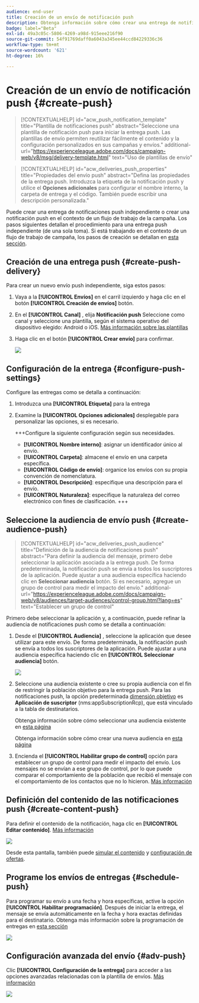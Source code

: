 ```yaml
---
audience: end-user
title: Creación de un envío de notificación push
description: Obtenga información sobre cómo crear una entrega de notificaciones push con Adobe Campaign Web
badge: label="Beta"
exl-id: 49a3c05c-5806-4269-a98d-915eee216f90
source-git-commit: 54f91769daff0a6043a345ee44ccd84229336c36
workflow-type: tm+mt
source-wordcount: '621'
ht-degree: 16%

---
```


# Creación de un envío de notificación push {#create-push}

>[!CONTEXTUALHELP]
>id="acw_push_notification_template"
>title="Plantilla de notificaciones push"
>abstract="Seleccione una plantilla de notificación push para iniciar la entrega push. Las plantillas de envío permiten reutilizar fácilmente el contenido y la configuración personalizados en sus campañas y envíos."
>additional-url="https://experienceleague.adobe.com/docs/campaign-web/v8/msg/delivery-template.html" text="Uso de plantillas de envío"


>[!CONTEXTUALHELP]
>id="acw_deliveries_push_properties"
>title="Propiedades del envío push"
>abstract="Defina las propiedades de la entrega push. Introduzca la etiqueta de la notificación push y utilice el **Opciones adicionales** para configurar el nombre interno, la carpeta de entrega y el código. También puede escribir una descripción personalizada."

Puede crear una entrega de notificaciones push independiente o crear una notificación push en el contexto de un flujo de trabajo de la campaña. Los pasos siguientes detallan el procedimiento para una entrega push independiente (de una sola toma). Si está trabajando en el contexto de un flujo de trabajo de campaña, los pasos de creación se detallan en [esta sección](../workflows/activities/channels.md#create-a-delivery-in-a-campaign-workflow).

## Creación de una entrega push {#create-push-delivery}

Para crear un nuevo envío push independiente, siga estos pasos:

1. Vaya a la **[!UICONTROL Envíos]** en el carril izquierdo y haga clic en el botón  **[!UICONTROL Creación de envíos]** botón.

1. En el **[!UICONTROL Canal]** , elija **Notificación push** Seleccione como canal y seleccione una plantilla, según el sistema operativo del dispositivo elegido: Android o iOS. [Más información sobre las plantillas](../msg/delivery-template.md)

1. Haga clic en el botón **[!UICONTROL Crear envío]** para confirmar.

   ![](assets/push_create_1.png)

## Configuración de la entrega {#configure-push-settings}

Configure las entregas como se detalla a continuación:

1. Introduzca una **[!UICONTROL Etiqueta]** para la entrega

1. Examine la **[!UICONTROL Opciones adicionales]** desplegable para personalizar las opciones, si es necesario.

   +++Configure la siguiente configuración según sus necesidades.
   * **[!UICONTROL Nombre interno]**: asignar un identificador único al envío.
   * **[!UICONTROL Carpeta]**: almacene el envío en una carpeta específica.
   * **[!UICONTROL Código de envío]**: organice los envíos con su propia convención de nomenclatura.
   * **[!UICONTROL Descripción]**: especifique una descripción para el envío.
   * **[!UICONTROL Naturaleza]**: especifique la naturaleza del correo electrónico con fines de clasificación.
+++


## Seleccione la audiencia de envío push {#create-audience-push}

>[!CONTEXTUALHELP]
>id="acw_deliveries_push_audience"
>title="Definición de la audiencia de notificaciones push"
>abstract="Para definir la audiencia del mensaje, primero debe seleccionar la aplicación asociada a la entrega push. De forma predeterminada, la notificación push se envía a todos los suscriptores de la aplicación. Puede ajustar a una audiencia específica haciendo clic en **Seleccionar audiencia** botón. Si es necesario, agregue un grupo de control para medir el impacto del envío."
>additional-url="https://experienceleague.adobe.com/docs/campaign-web/v8/audiences/target-audiences/control-group.html?lang=es" text="Establecer un grupo de control"


Primero debe seleccionar la aplicación y, a continuación, puede refinar la audiencia de notificaciones push como se detalla a continuación:

1. Desde el **[!UICONTROL Audiencia]** , seleccione la aplicación que desee utilizar para este envío. De forma predeterminada, la notificación push se envía a todos los suscriptores de la aplicación. Puede ajustar a una audiencia específica haciendo clic en **[!UICONTROL Seleccionar audiencia]** botón.

   ![](assets/push_create_2.png)

1. Seleccione una audiencia existente o cree su propia audiencia con el fin de restringir la población objetivo para la entrega push. Para las notificaciones push, la opción predeterminada [dimensión objetivo](../audience/about-recipients.md#targeting-dimensions) es **Aplicación de suscriptor** (nms:appSubscriptionRcp), que está vinculado a la tabla de destinatarios.

   Obtenga información sobre cómo seleccionar una audiencia existente en [esta página](../audience/add-audience.md)

   Obtenga información sobre cómo crear una nueva audiencia en [esta página](../audience/one-time-audience.md)

1. Encienda el **[!UICONTROL Habilitar grupo de control]** opción para establecer un grupo de control para medir el impacto del envío. Los mensajes no se envían a ese grupo de control, por lo que puede comparar el comportamiento de la población que recibió el mensaje con el comportamiento de los contactos que no lo hicieron. [Más información](../audience/control-group.md)

## Definición del contenido de las notificaciones push {#create-content-push}

Para definir el contenido de la notificación, haga clic en **[!UICONTROL Editar contenido]**. [Más información](content-push.md)

![](assets/push_create_5.png)

Desde esta pantalla, también puede [simular el contenido](../preview-test/preview-test.md) y [configuración de ofertas](../content/offers.md).

## Programe los envíos de entregas {#schedule-push}

Para programar su envío a una fecha y hora específicas, active la opción **[!UICONTROL Habilitar programación]**. Después de iniciar la entrega, el mensaje se envía automáticamente en la fecha y hora exactas definidas para el destinatario. Obtenga más información sobre la programación de entregas en [esta sección](../msg/gs-messages.md#gs-schedule)

![](assets/push_create_3.png)


## Configuración avanzada del envío {#adv-push}

Clic **[!UICONTROL Configuración de la entrega]** para acceder a las opciones avanzadas relacionadas con la plantilla de envíos. [Más información](../advanced-settings/delivery-settings.md)

![](assets/push_create_4.png)

